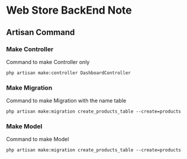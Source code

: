 # Web Store BackEnd Note

## Artisan Command

### Make Controller

Command to make Controller only

```shell
php artisan make:controller DashboardController
```

### Make Migration

Command to make Migration with the name table

```shell
php artisan make:migration create_products_table --create=products
```

### Make Model

Command to make Model

```shell
php artisan make:migration create_products_table --create=products
```


